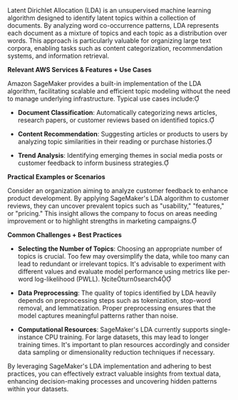 Latent Dirichlet Allocation (LDA) is an unsupervised machine learning algorithm designed to identify latent topics within a collection of documents. By analyzing word co-occurrence patterns, LDA represents each document as a mixture of topics and each topic as a distribution over words. This approach is particularly valuable for organizing large text corpora, enabling tasks such as content categorization, recommendation systems, and information retrieval.

**Relevant AWS Services & Features + Use Cases**

Amazon SageMaker provides a built-in implementation of the LDA algorithm, facilitating scalable and efficient topic modeling without the need to manage underlying infrastructure. Typical use cases include:

- **Document Classification**: Automatically categorizing news articles, research papers, or customer reviews based on identified topics.

- **Content Recommendation**: Suggesting articles or products to users by analyzing topic similarities in their reading or purchase histories.

- **Trend Analysis**: Identifying emerging themes in social media posts or customer feedback to inform business strategies.

**Practical Examples or Scenarios**

Consider an organization aiming to analyze customer feedback to enhance product development. By applying SageMaker's LDA algorithm to customer reviews, they can uncover prevalent topics such as "usability," "features," or "pricing." This insight allows the company to focus on areas needing improvement or to highlight strengths in marketing campaigns.

**Common Challenges + Best Practices**

- **Selecting the Number of Topics**: Choosing an appropriate number of topics is crucial. Too few may oversimplify the data, while too many can lead to redundant or irrelevant topics. It's advisable to experiment with different values and evaluate model performance using metrics like per-word log-likelihood (PWLL). citeturn0search4

- **Data Preprocessing**: The quality of topics identified by LDA heavily depends on preprocessing steps such as tokenization, stop-word removal, and lemmatization. Proper preprocessing ensures that the model captures meaningful patterns rather than noise.

- **Computational Resources**: SageMaker's LDA currently supports single-instance CPU training. For large datasets, this may lead to longer training times. It's important to plan resources accordingly and consider data sampling or dimensionality reduction techniques if necessary.

By leveraging SageMaker's LDA implementation and adhering to best practices, you can effectively extract valuable insights from textual data, enhancing decision-making processes and uncovering hidden patterns within your datasets.
